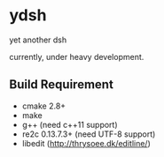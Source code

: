 # ydsh
yet another dsh

currently, under heavy development.

## Build Requirement

* cmake 2.8+
* make
* g++ (need c++11 support)
* re2c 0.13.7.3+ (need UTF-8 support)
* libedit (http://thrysoee.dk/editline/)
